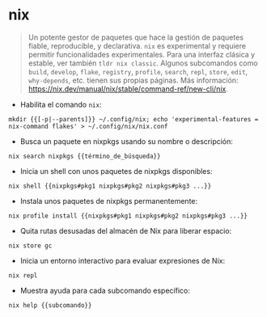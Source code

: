 # nix

> Un potente gestor de paquetes que hace la gestión de paquetes fiable, reproducible, y declarativa.
> `nix` es experimental y requiere permitir funcionalidades experimentales. Para una interfaz clásica y estable, ver también `tldr nix classic`.
> Algunos subcomandos como `build`, `develop`, `flake`, `registry`, `profile`, `search`, `repl`, `store`, `edit`, `why-depends`, etc. tienen sus propias páginas.
> Más información: <https://nix.dev/manual/nix/stable/command-ref/new-cli/nix>.

- Habilita el comando `nix`:

`mkdir {{[-p|--parents]}} ~/.config/nix; echo 'experimental-features = nix-command flakes' > ~/.config/nix/nix.conf`

- Busca un paquete en nixpkgs usando su nombre o descripción:

`nix search nixpkgs {{término_de_búsqueda}}`

- Inicia un shell con unos paquetes de nixpkgs disponibles:

`nix shell {{nixpkgs#pkg1 nixpkgs#pkg2 nixpkgs#pkg3 ...}}`

- Instala unos paquetes de nixpkgs permanentemente:

`nix profile install {{nixpkgs#pkg1 nixpkgs#pkg2 nixpkgs#pkg3 ...}}`

- Quita rutas desusadas del almacén de Nix para liberar espacio:

`nix store gc`

- Inicia un entorno interactivo para evaluar expresiones de Nix:

`nix repl`

- Muestra ayuda para cada subcomando específico:

`nix help {{subcomando}}`
